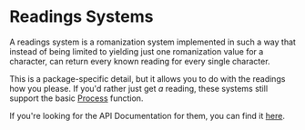 # Readings Systems
A readings system is a romanization system implemented in such a way that instead of being limited to yielding just one romanization value for a character, can return every known reading for every single character.

This is a package-specific detail, but it allows you to do with the readings how you please. If you'd rather just get *a* reading, these systems still support the basic [Process](/api/Romanization.IRomanizationSystem.html#Romanization_IRomanizationSystem_Process_System_String_)
function.

If you're looking for the API Documentation for them, you can find it [here](/api/Romanization.IReadingsRomanizationSystem-1.html).
